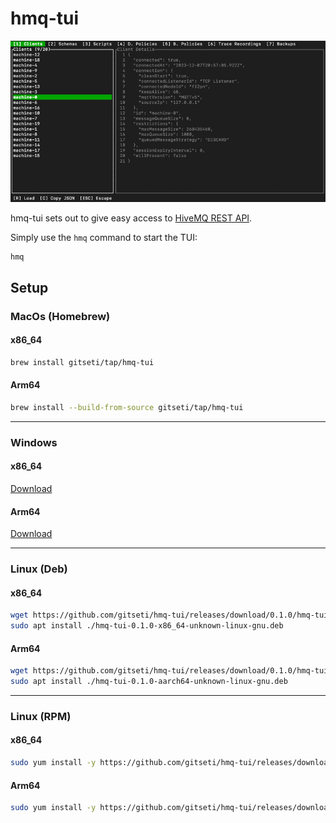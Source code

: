 # hmq-tui
![hmq-tui.png](assets/hmq-tui.png)

hmq-tui sets out to give easy access to [HiveMQ  REST API](https://docs.hivemq.com/hivemq/4.21/rest-api/specification/).

Simply use the `hmq` command to start the TUI:
```
hmq
```

## Setup

### MacOs (Homebrew)

#### x86_64

```bash
brew install gitseti/tap/hmq-tui
```

#### Arm64

```bash
brew install --build-from-source gitseti/tap/hmq-tui
```

---

### Windows

#### x86_64

[Download](https://github.com/gitseti/hmq-tui/releases/download/0.1.0/hmq-tui-0.1.0-x86_64-pc-windows-msvc.zip)

#### Arm64
[Download](https://github.com/gitseti/hmq-tui/releases/download/0.1.0/hmq-tui-0.1.0-aarch64-pc-windows-msvc.zip)

---

### Linux (Deb)

#### x86_64
```bash
wget https://github.com/gitseti/hmq-tui/releases/download/0.1.0/hmq-tui-0.1.0-x86_64-unknown-linux-gnu.deb
sudo apt install ./hmq-tui-0.1.0-x86_64-unknown-linux-gnu.deb
```

#### Arm64
```bash
wget https://github.com/gitseti/hmq-tui/releases/download/0.1.0/hmq-tui-0.1.0-aarch64-unknown-linux-gnu.deb
sudo apt install ./hmq-tui-0.1.0-aarch64-unknown-linux-gnu.deb
```

---

### Linux (RPM)

#### x86_64
```bash
sudo yum install -y https://github.com/gitseti/hmq-tui/releases/download/0.1.0/hmq-tui-0.1.0-x86_64-unknown-linux-gnu.rpm
```

#### Arm64
```bash
sudo yum install -y https://github.com/gitseti/hmq-tui/releases/download/0.1.0/hmq-tui-0.1.0-aarch64-unknown-linux-gnu.rpm
```
